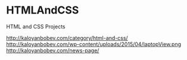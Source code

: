 # HTMLAndCSS
HTML and CSS Projects

http://kaloyanbobev.com/category/html-and-css/
http://kaloyanbobev.com/wp-content/uploads/2015/04/laptopView.png
http://kaloyanbobev.com/news-page/
